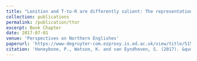 ```yaml
---
title: "Lenition and T-to-R are differently salient: The representation of competing realisations of t in Liverpool English dialect literature"
collection: publications
permalink: /publication/ttor
excerpt: Book Chapter
date: 2017-07-01
venue: 'Perspectives on Northern Englishes'
paperurl: 'https://www-degruyter-com.ezproxy.is.ed.ac.uk/view/title/515065'
citation: 'Honeybone, P., Watson, K. and van Eyndhoven, S. (2017). &quot;Lenition and T-to-R are differently salient: The representation of competing realisations of t in Liverpool English dialect literature.&quot; In S. Hancil and Joan Beal (eds.) <i>Perspectives on Northern English</i>, 83-110. Berlin: De Gruyter.'
---
```


